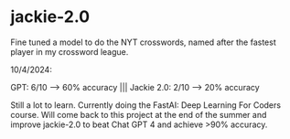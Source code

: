 # jackie-2.0
Fine tuned a model to do the NYT crosswords, named after the fastest player in my crossword league.


10/4/2024:

 
GPT: 6/10 --> 60% accuracy ||| Jackie 2.0: 2/10 --> 20% accuracy


Still a lot to learn. Currently doing the FastAI: Deep Learning For Coders course. Will come back to this project at the end of the summer and improve jackie-2.0 to beat Chat GPT 4 and achieve >90% accuracy.

